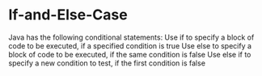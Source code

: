 # If-and-Else-Case
Java has the following conditional statements:  Use if to specify a block of code to be executed, if a specified condition is true Use else to specify a block of code to be executed, if the same condition is false Use else if to specify a new condition to test, if the first condition is false 
